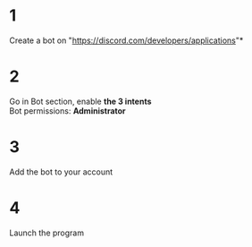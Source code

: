 # 1
Create a bot on "https://discord.com/developers/applications"*

# 2
Go in Bot section, enable **the 3 intents**\
Bot permissions: **Administrator**

# 3
Add the bot to your account

# 4
Launch the program
